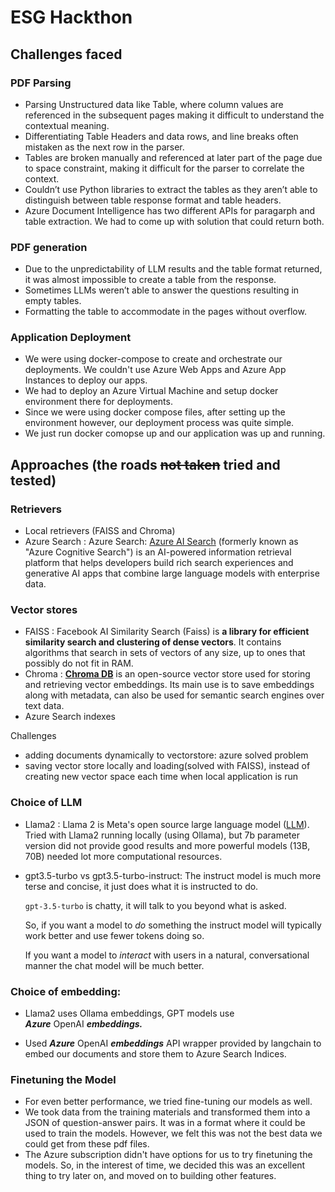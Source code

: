 ﻿# ESG Hackthon

## Challenges faced

### PDF Parsing

- Parsing Unstructured data like Table, where column values are referenced in the subsequent pages making it difficult to understand the contextual meaning.
- Differentiating Table Headers and data rows, and line breaks often mistaken as the next row in the parser.
- Tables are broken manually and referenced at later part of the page due to space constraint, making it difficult for the parser to correlate the context.
- Couldn’t use Python libraries to extract the tables as they aren’t able to distinguish between table response format and table headers.
- Azure Document Intelligence has two different APIs for paragarph and table extraction. We had to come up with solution that could return both.

### PDF generation

- Due to the unpredictability of LLM results and the table format returned, it was almost impossible to create a table from the response.
- Sometimes LLMs weren’t able to answer the questions resulting in empty tables.
- Formatting the table to accommodate in the pages without overflow.

### Application Deployment
- We were using docker-compose to create and orchestrate our deployments. We couldn't use Azure Web Apps and Azure App Instances to deploy our apps.
- We had to deploy an Azure Virtual Machine and setup docker environment there for deployments.
- Since we were using docker compose files, after setting up the environment however, our deployment process was quite simple.
- We just run docker comopse up and our application was up and running.


## Approaches (the roads ~~not taken~~ tried and tested)

### Retrievers

- Local retrievers (FAISS and Chroma)
- Azure Search : Azure Search: [Azure AI Search](https://learn.microsoft.com/en-us/azure/search/) (formerly known as "Azure Cognitive Search") is an AI-powered information retrieval platform that helps developers build rich search experiences and generative AI apps that combine large language models with enterprise data.

### Vector stores

- FAISS : Facebook AI Similarity Search (Faiss) is **a library for efficient similarity search and clustering of dense vectors**. It contains algorithms that search in sets of vectors of any size, up to ones that possibly do not fit in RAM.
- Chroma : **[Chroma DB](https://docs.trychroma.com/)** is an open-source vector store used for storing and retrieving vector embeddings. Its main use is to save embeddings along with metadata, can also be used for semantic search engines over text data.
- Azure Search indexes

Challenges 
- adding documents dynamically to vectorstore: azure solved problem
- saving vector store locally and loading(solved with FAISS), instead of creating new vector space each time when local application is run

### Choice of LLM

- Llama2 : Llama 2 is Meta's open source large language model ([LLM](https://zapier.com/blog/best-llm)). Tried with Llama2 running locally (using Ollama), but 7b parameter version did not provide good results and more powerful models (13B, 70B) needed lot more computational resources.
    
- gpt3.5-turbo vs gpt3.5-turbo-instruct: The instruct model is much more terse and concise, it just does what it is instructed to do.
    
    `gpt-3.5-turbo` is chatty, it will talk to you beyond what is asked.
    
    So, if you want a model to *do* something the instruct model will typically work better and use fewer tokens doing so.
    
    If you want a model to *interact* with users in a natural, conversational manner the chat model will be much better.

### Choice of embedding:

- Llama2 uses Ollama embeddings, GPT models use ***Azure*** OpenAI ***embeddings.***

- Used  ***Azure*** OpenAI ***embeddings*** API wrapper provided by langchain to embed our documents and store them to Azure Search Indices.

### Finetuning the Model
- For even better performance, we tried fine-tuning our models as well.
- We took data from the training materials and transformed them into a JSON of question-answer pairs. It was in a format where it could be used to train the models. However, we felt this was not the best data we could get from these pdf files.
- The Azure subscription didn't have options for us to try finetuning the models. So, in the interest of time, we decided this was an excellent thing to try later on, and moved on to building other features.
